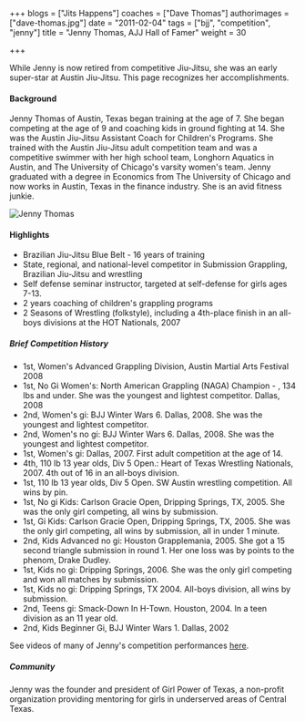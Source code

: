 +++
blogs = ["Jits Happens"]
coaches = ["Dave Thomas"]
authorimages = ["dave-thomas.jpg"]
date = "2011-02-04"
tags = ["bjj", "competition", "jenny"]
title = "Jenny Thomas, AJJ Hall of Famer"
weight = 30

+++

While Jenny is now retired from competitive Jiu-Jitsu, she was an early super-star at Austin Jiu-Jitsu. This page recognizes her accomplishments.

#### Background
Jenny Thomas of Austin, Texas began training at the age of 7. She began competing at the age of 9 and coaching kids in ground fighting at 14. She was the Austin Jiu-Jitsu Assistant Coach for Children's Programs. She trained with the Austin Jiu-Jitsu adult competition team and was a competitive swimmer with her high school team, Longhorn Aquatics in Austin, and The University of Chicago's varsity women's team. Jenny graduated with a degree in Economics from The University of Chicago and now works in Austin, Texas in the finance industry. She is an avid fitness junkie.

![Jenny Thomas](/img/jenny-thomas.jpg)
#### Highlights

* Brazilian Jiu-Jitsu Blue Belt - 16 years of training
* State, regional, and national-level competitor in Submission Grappling, Brazilian Jiu-Jitsu and wrestling
* Self defense seminar instructor, targeted at self-defense for girls ages 7-13.
* 2 years coaching of children's grappling programs
* 2 Seasons of Wrestling (folkstyle), including a 4th-place finish in an all-boys divisions at the HOT Nationals, 2007

##### Brief Competition History
* 1st, Women's Advanced Grappling Division, Austin Martial Arts Festival 2008
* 1st, No Gi Women's: North American Grappling (NAGA) Champion - , 134 lbs and under. She was the youngest and lightest competitor. Dallas, 2008
* 2nd, Women's gi: BJJ Winter Wars 6. Dallas, 2008. She was the youngest and lightest competitor.
* 2nd, Women's no gi: BJJ Winter Wars 6. Dallas, 2008. She was the youngest and lightest competitor.
* 1st, Women's gi: Dallas, 2007. First adult competition at the age of 14.
* 4th, 110 lb 13 year olds, Div 5 Open.: Heart of Texas Wrestling Nationals, 2007. 4th out of 16 in an all-boys division.
* 1st, 110 lb 13 year olds, Div 5 Open. SW Austin wrestling competition. All wins by pin.
* 1st, No gi Kids: Carlson Gracie Open, Dripping Springs, TX, 2005. She was the only girl competing, all wins by submission.
* 1st, Gi Kids: Carlson Gracie Open, Dripping Springs, TX, 2005. She was the only girl competing, all wins by submission, all in under 1 minute.
* 2nd, Kids Advanced no gi: Houston Grapplemania, 2005. She got a 15 second triangle submission in round 1. Her one loss was by points to the phenom, Drake Dudley.
* 1st, Kids no gi: Dripping Springs, 2006. She was the only girl competing and won all matches by submission.
* 1st, Kids no gi: Dripping Springs, TX 2004. All-boys division, all wins by submission.
* 2nd, Teens gi: Smack-Down In H-Town. Houston, 2004. In a teen division as an 11 year old.
* 2nd, Kids Beginner Gi, BJJ Winter Wars 1. Dallas, 2002

See videos of many of Jenny's competition performances [here](https://www.youtube.com/user/budoatemaildotcom/search?query=jenny).

##### Community
Jenny was the founder and president of Girl Power of Texas, a non-profit organization providing mentoring for girls in underserved areas of Central Texas.
